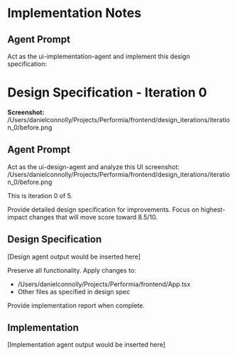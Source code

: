 # Implementation Notes

## Agent Prompt


Act as the ui-implementation-agent and implement this design specification:

# Design Specification - Iteration 0

**Screenshot:** /Users/danielconnolly/Projects/Performia/frontend/design_iterations/iteration_0/before.png

## Agent Prompt


Act as the ui-design-agent and analyze this UI screenshot:
/Users/danielconnolly/Projects/Performia/frontend/design_iterations/iteration_0/before.png

This is iteration 0 of 5.


Provide detailed design specification for improvements.
Focus on highest-impact changes that will move score toward 8.5/10.


## Design Specification

[Design agent output would be inserted here]


Preserve all functionality. Apply changes to:
- /Users/danielconnolly/Projects/Performia/frontend/App.tsx
- Other files as specified in design spec

Provide implementation report when complete.


## Implementation

[Implementation agent output would be inserted here]

